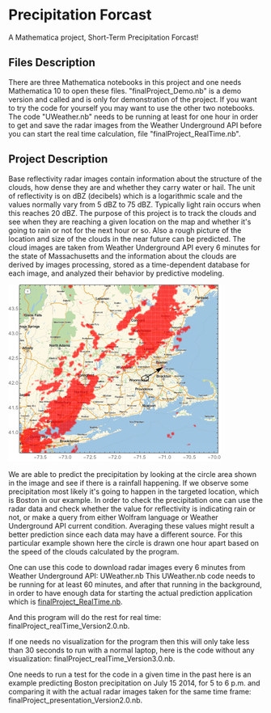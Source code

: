 Precipitation Forcast
=============

A Mathematica project, Short-Term Precipitation Forcast!

## Files Description

There are three Mathematica notebooks in this project and one needs Mathematica 10 to open these files. "finalProject_Demo.nb" is a demo version and called and is only for demonstration of the project. If you want to try the code for yourself you may want to use the other two notebooks. The code "UWeather.nb" needs to be running at least for one hour in order to get and save the radar images from the Weather Underground API before you can start the real time calculation, file "finalProject_RealTime.nb".

## Project Description

Base reflectivity radar images contain information about the structure of the clouds, how dense they are and whether they carry water or hail. The unit of reflectivity is on dBZ (decibels) which is a logarithmic scale and the values normally vary from 5 dBZ to 75 dBZ. Typically light rain occurs when this reaches 20 dBZ. The purpose of this project is to track the clouds and see when they are reaching a given location on the map and whether it's going to rain or not for the next hour or so. Also a rough picture of the location and size of the clouds in the near future can be predicted. The cloud images are taken from Weather Underground API every 6 minutes for the state of Massachusetts and the information about the clouds are derived by images processing, stored as a time-dependent database for each image, and analyzed their behavior by predictive modeling. 

![Alt text](https://github.com/soltaniehha/precipitation/blob/master/files/sample.png "A snapshot of the project!")

We are able to predict the precipitation by looking at the circle area shown in the image and see if there is a rainfall happening. If we observe some precipitation most likely it's going to happen in the targeted location, which is Boston in our example. In order to check the precipitation one can use the radar data and check whether the value for reflectivity is indicating rain or not, or make a query from either Wolfram language or Weather Underground API current condition. Averaging these values might result a better prediction since each data may have a different source. For this particular example shown here the circle is drawn one hour apart based on the speed of the clouds calculated by the program.

One can use this code to download radar images every 6 minutes from Weather Underground API: UWeather.nb This UWeather.nb code needs to be running for at least 60 minutes, and after that running in the background, in order to have enough data for starting the actual prediction application which is [finalProject_RealTime.nb](https://github.com/soltaniehha/precipitation/blob/master/finalProject_RealTime.nb).

And this program will do the rest for real time: finalProject_realTime_Version2.0.nb.

If one needs no visualization for the program then this will only take less than 30 seconds to run with a normal laptop, here is the code without any visualization: finalProject_realTime_Version3.0.nb.

One needs to run a test for the code in a given time in the past here is an example predicting Boston precipitation on July 15 2014, for 5 to 6 p.m. and comparing it with the actual radar images taken for the same time frame: finalProject_presentation_Version2.0.nb.
